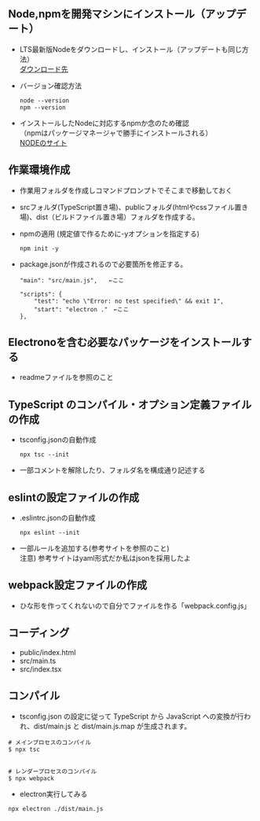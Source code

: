 ## Node,npmを開発マシンにインストール（アップデート）  

 - LTS最新版Nodeをダウンロードし、インストール（アップデートも同じ方法）  
    [ダウンロード先](https://nodejs.org/ja/download/)  

 - バージョン確認方法
    ```
    node --version
    npm --version
    ```
 - インストールしたNodeに対応するnpmか念のため確認  
    （npmはパッケージマネージャで勝手にインストールされる）  
    [NODEのサイト](https://nodejs.org/en/download/releases/)

## 作業環境作成
 - 作業用フォルダを作成しコマンドプロンプトでそこまで移動しておく  
 - srcフォルダ(TypeScript置き場)、publicフォルダ(htmlやcssファイル置き場)、dist（ビルドファイル置き場）フォルダを作成する。  
 - npmの適用 (規定値で作るために-yオプションを指定する)  
   ```
   npm init -y
   ```
 - package.jsonが作成されるので必要箇所を修正する。

    ```
    "main": "src/main.js",　　←ここ

    "scripts": {
        "test": "echo \"Error: no test specified\" && exit 1",
        "start": "electron ."　←ここ
    },
    ```

## Electronoを含む必要なパッケージをインストールする  
 - readmeファイルを参照のこと


## TypeScript のコンパイル・オプション定義ファイルの作成
 - tsconfig.jsonの自動作成
   ```
   npx tsc --init
   ```
 - 一部コメントを解除したり、フォルダ名を構成通り記述する

## eslintの設定ファイルの作成
 - .eslintrc.jsonの自動作成
   ```
   npx eslint --init
   ```
 - 一部ルールを追加する(参考サイトを参照のこと)  
   注意) 参考サイトはyaml形式だか私はjsonを採用したよ

## webpack設定ファイルの作成
 - ひな形を作ってくれないので自分でファイルを作る「webpack.config.js」  

## コーディング
 - public/index.html  
 - src/main.ts  
 - src/index.tsx

## コンパイル
 - tsconfig.json の設定に従って TypeScript から JavaScript への変換が行われ、dist/main.js と dist/main.js.map が生成されます。
```
# メインプロセスのコンパイル
$ npx tsc
``` 

```

# レンダープロセスのコンパイル
$ npx webpack
``` 

 - electron実行してみる
 ```
 npx electron ./dist/main.js
 ```